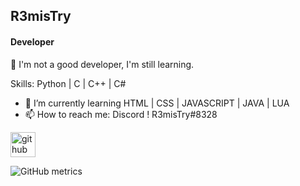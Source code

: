 ## R3misTry
#### Developer
👋 I'm not a good developer, I'm still learning.

Skills: Python | C | C++ | C#

- 🌱 I’m currently learning HTML | CSS | JAVASCRIPT | JAVA | LUA 
- 📫 How to reach me: Discord ! R3misTry#8328 


[<img src='https://cdn.jsdelivr.net/npm/simple-icons@3.0.1/icons/github.svg' alt='github' height='40'>](https://github.com/Mertsayar6623)  

![GitHub metrics](https://metrics.lecoq.io/Mertsayar6623)  

